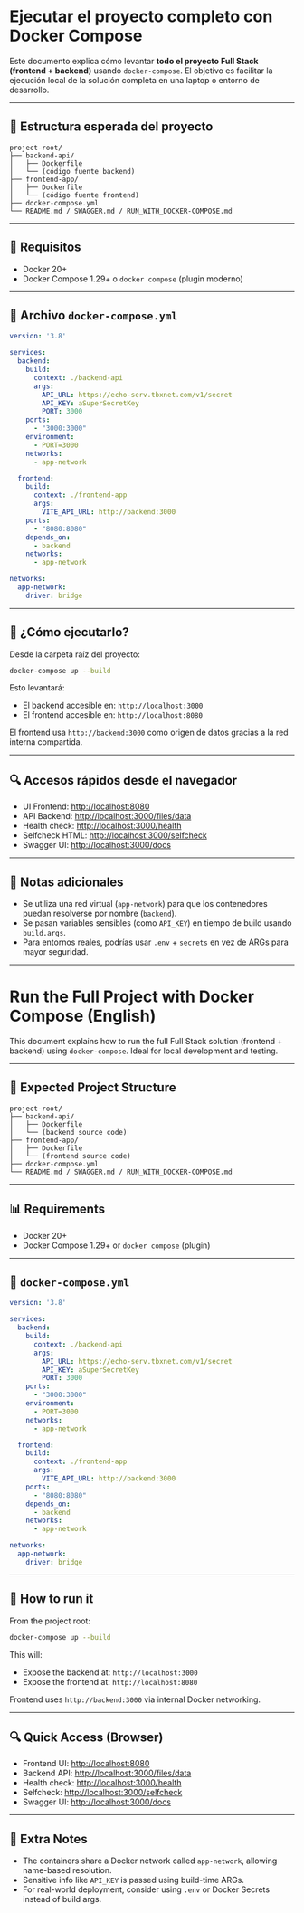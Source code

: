 # Ejecutar el proyecto completo con Docker Compose

Este documento explica cómo levantar **todo el proyecto Full Stack (frontend + backend)** usando `docker-compose`. El objetivo es facilitar la ejecución local de la solución completa en una laptop o entorno de desarrollo.

---

## 📁 Estructura esperada del proyecto

```
project-root/
├── backend-api/
│   ├── Dockerfile
│   └── (código fuente backend)
├── frontend-app/
│   ├── Dockerfile
│   └── (código fuente frontend)
├── docker-compose.yml
└── README.md / SWAGGER.md / RUN_WITH_DOCKER-COMPOSE.md
```

---

## 📅 Requisitos

- Docker 20+
- Docker Compose 1.29+ o `docker compose` (plugin moderno)

---

## 🚣 Archivo `docker-compose.yml`

```yaml
version: '3.8'

services:
  backend:
    build:
      context: ./backend-api
      args:
        API_URL: https://echo-serv.tbxnet.com/v1/secret
        API_KEY: aSuperSecretKey
        PORT: 3000
    ports:
      - "3000:3000"
    environment:
      - PORT=3000
    networks:
      - app-network

  frontend:
    build:
      context: ./frontend-app
      args:
        VITE_API_URL: http://backend:3000
    ports:
      - "8080:8080"
    depends_on:
      - backend
    networks:
      - app-network

networks:
  app-network:
    driver: bridge
```

---

## 🚀 ¿Cómo ejecutarlo?

Desde la carpeta raíz del proyecto:

```bash
docker-compose up --build
```

Esto levantará:
- El backend accesible en: `http://localhost:3000`
- El frontend accesible en: `http://localhost:8080`

El frontend usa `http://backend:3000` como origen de datos gracias a la red interna compartida.

---

## 🔍 Accesos rápidos desde el navegador

- UI Frontend: [http://localhost:8080](http://localhost:8080)
- API Backend: [http://localhost:3000/files/data](http://localhost:3000/files/data)
- Health check: [http://localhost:3000/health](http://localhost:3000/health)
- Selfcheck HTML: [http://localhost:3000/selfcheck](http://localhost:3000/selfcheck)
- Swagger UI: [http://localhost:3000/docs](http://localhost:3000/docs)

---

## 💭 Notas adicionales

- Se utiliza una red virtual (`app-network`) para que los contenedores puedan resolverse por nombre (`backend`).
- Se pasan variables sensibles (como `API_KEY`) en tiempo de build usando `build.args`.
- Para entornos reales, podrías usar `.env` + `secrets` en vez de ARGs para mayor seguridad.

---

# Run the Full Project with Docker Compose (English)

This document explains how to run the full Full Stack solution (frontend + backend) using `docker-compose`. Ideal for local development and testing.

---

## 📁 Expected Project Structure

```
project-root/
├── backend-api/
│   ├── Dockerfile
│   └── (backend source code)
├── frontend-app/
│   ├── Dockerfile
│   └── (frontend source code)
├── docker-compose.yml
└── README.md / SWAGGER.md / RUN_WITH_DOCKER-COMPOSE.md
```

---

## 📊 Requirements

- Docker 20+
- Docker Compose 1.29+ or `docker compose` (plugin)

---

## 🌊 `docker-compose.yml`

```yaml
version: '3.8'

services:
  backend:
    build:
      context: ./backend-api
      args:
        API_URL: https://echo-serv.tbxnet.com/v1/secret
        API_KEY: aSuperSecretKey
        PORT: 3000
    ports:
      - "3000:3000"
    environment:
      - PORT=3000
    networks:
      - app-network

  frontend:
    build:
      context: ./frontend-app
      args:
        VITE_API_URL: http://backend:3000
    ports:
      - "8080:8080"
    depends_on:
      - backend
    networks:
      - app-network

networks:
  app-network:
    driver: bridge
```

---

## 🚀 How to run it

From the project root:

```bash
docker-compose up --build
```

This will:
- Expose the backend at: `http://localhost:3000`
- Expose the frontend at: `http://localhost:8080`

Frontend uses `http://backend:3000` via internal Docker networking.

---

## 🔍 Quick Access (Browser)

- Frontend UI: [http://localhost:8080](http://localhost:8080)
- Backend API: [http://localhost:3000/files/data](http://localhost:3000/files/data)
- Health check: [http://localhost:3000/health](http://localhost:3000/health)
- Selfcheck: [http://localhost:3000/selfcheck](http://localhost:3000/selfcheck)
- Swagger UI: [http://localhost:3000/docs](http://localhost:3000/docs)

---

## 💭 Extra Notes

- The containers share a Docker network called `app-network`, allowing name-based resolution.
- Sensitive info like `API_KEY` is passed using build-time ARGs.
- For real-world deployment, consider using `.env` or Docker Secrets instead of build args.

